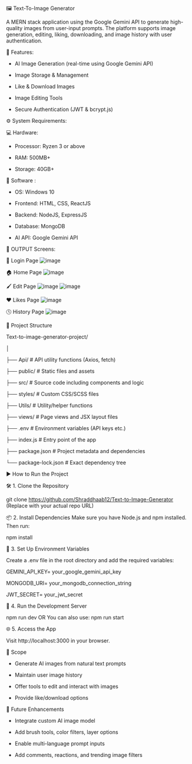 🖼️ Text-To-Image Generator

A MERN stack application using the Google Gemini API to generate high-quality images from user-input prompts. The platform supports image generation, editing, liking, downloading, and image history with user authentication.

🧩 Features: 

- AI Image Generation (real-time using Google Gemini API)

- Image Storage & Management

- Like & Download Images

- Image Editing Tools

- Secure Authentication (JWT & bcrypt.js)

  
⚙️ System Requirements:

💻 Hardware:

- Processor: Ryzen 3 or above

- RAM: 500MB+

- Storage: 40GB+


🧰 Software :

- OS: Windows 10

- Frontend: HTML, CSS, ReactJS

- Backend: NodeJS, ExpressJS

- Database: MongoDB

- AI API: Google Gemini API


📸 OUTPUT Screens:

🔐 Login Page
![image](https://github.com/user-attachments/assets/a7ee74b9-fc1d-4229-9c57-6c54ac7c135a)


🏠 Home Page
![image](https://github.com/user-attachments/assets/fd682500-bf5e-414b-a77f-38b979a2d1de)


🖌️ Edit Page
![image](https://github.com/user-attachments/assets/4e9872a2-ba7c-479b-a31d-eb08254fbb85)
![image](https://github.com/user-attachments/assets/00eca113-966c-4f4d-87f3-79e8d53183d3)



❤️ Likes Page
![image](https://github.com/user-attachments/assets/fdf22308-e7ce-4b69-995d-cb918d32afcf)


🕓 History Page
![image](https://github.com/user-attachments/assets/fca5342e-8aca-462d-ab86-649b8274f149)


📁 Project Structure

Text-to-image-generator-project/

│

├── Api/                                                             # API utility functions (Axios, fetch)

├── public/                                                          # Static files and assets

├── src/                                                             # Source code including components and logic

├── styles/                                                          # Custom CSS/SCSS files

├── Utils/                                                           # Utility/helper functions

├── views/                                                           # Page views and JSX layout files

├── .env                                                             # Environment variables (API keys etc.)

├── index.js                                                         # Entry point of the app

├── package.json                                                     # Project metadata and dependencies

└── package-lock.json                                                # Exact dependency tree




▶️ How to Run the Project

🛠️ 1. Clone the Repository

git clone https://github.com/Shraddhaab12/Text-to-Image-Generator
(Replace with your actual repo URL)


📦 2. Install Dependencies
Make sure you have Node.js and npm installed. Then run:

npm install

🔐 3. Set Up Environment Variables

Create a .env file in the root directory and add the required variables:

GEMINI_API_KEY= your_google_gemini_api_key

MONGODB_URI= your_mongodb_connection_string

JWT_SECRET= your_jwt_secret

🚀 4. Run the Development Server

npm run dev
OR You can also use:
npm run start

🌐 5. Access the App

Visit http://localhost:3000 in your browser.

🎯 Scope
- Generate AI images from natural text prompts

- Maintain user image history

- Offer tools to edit and interact with images

- Provide like/download options


🔮 Future Enhancements

- Integrate custom AI image model

- Add brush tools, color filters, layer options

- Enable multi-language prompt inputs

- Add comments, reactions, and trending image filters
